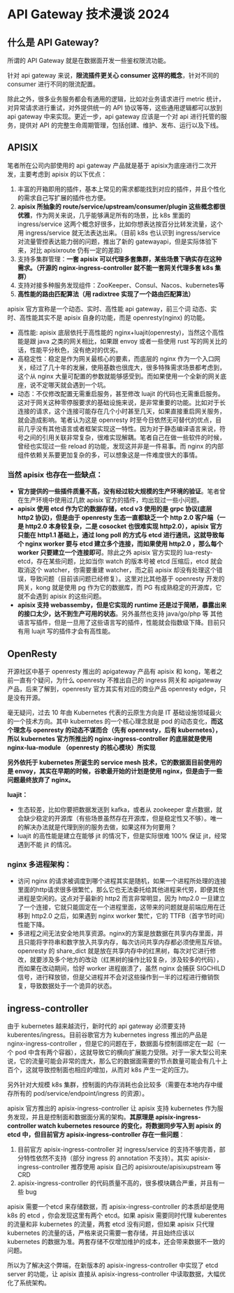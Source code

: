 # API Gateway 技术漫谈 2024

## 什么是 API Gateway?

所谓的 API Gateway 就是在数据面开发一些鉴权限流功能。


针对 api gateway 来说，**限流插件更关心 consumer 这样的概念**，针对不同的 consumer 进行不同的限流配置。

除此之外，很多业务服务都会有通用的逻辑，比如对业务请求进行 metric 统计，对异常请求进行重试，对外提供统一的 API 协议等等，这些通用逻辑都可以放到 api gateway 中来实现。更近一步，api gateway 应该是一个对 api 进行托管的服务，提供对 API 的完整生命周期管理，包括创建、维护、发布、运行以及下线。

## APISIX

笔者所在公司内部使用的 api gateway 产品就是基于 apisix为底座进行二次开发，主要考虑到 apisix 的以下优点：

1. 丰富的开箱即用的插件，基本上常见的需求都能找到对应的插件，并且个性化的需求自己写扩展的插件也方便。
2. **apisix 所抽象的 route/service/upstream/consumer/plugin 这些概念都很优雅**，作为网关来说，几乎能够满足所有的场景，比 k8s 里面的 ingress/service 这两个概念好很多，比如你想表达按百分比转发流量，这个用 ingress/service 就无法表达出来。（目前 k8s 也认识到 ingress/service 对流量管控表达能力弱的问题，推出了新的 gatewayapi，但是实际体验下来，对比 apisixroute 仍有一定的差距）
3. 支持多集群管理：**一套 apisix 可以代理多套集群，某些场景下确实存在这种需求。（开源的 nginx-ingress-controller 就不能一套网关代理多套 k8s 集群）**
4. 支持对接多种服务发现组件：ZooKeeper、Consul、Nacos、kubernetes等
5. **高性能的路由匹配算法（用 radixtree 实现了一个路由匹配算法）**


apisix 官方宣称是一个动态、实时、高性能 api gateway，前三个词 动态、实时、高性能其实不是 apisix 自身的功能，而是 openresty(nginx) 的功能。


* 高性能: apisix 底层依托于高性能的 nginx+luajit(openresty)，当然这个高性能是跟 java 之类的网关相比，如果跟 envoy 或者一些使用 rust 写的网关比的话，性能平分秋色，没有绝对的优劣。
* 高稳定性：稳定是作为网关最核心的要素，而底层的 nginx 作为一个入口网关，经过了几十年的发展，使用基数也很庞大，很多特殊需求场景都考虑到，这个从  nginx 大量可配置的参数就能够感受到。而如果使用一个全新的网关底座，说不定哪天就会遇到一个坑。
* 动态：不仅修改配置无需重启服务，甚至修改 luajit 的代码也无需重启服务。这对于网关这种零停服要求的基础设施来说，是非常重要的功能。比如对于长连接的请求，这个连接可能存在几个小时甚至几天，如果直接重启网关服务，就会造成影响。笔者认为这是 openresty 时至今日依然无可替代的优点，目前几乎没有其他语言或者框架实现这一特性。因为对于静态编译语言来说，符号之间的引用关联非常复杂，很难实现解耦。笔者自己在做一些软件的时候，曾经也实现过一些 reload 的功能，发现这并非是一件易事。而 nginx 的内部组件依赖关系要更加复杂的多，可以想象这是一件难度很大的事情。


### 当然 apisix 也存在一些缺点：

* **官方提供的一些插件质量不高，没有经过较大规模的生产环境的验证**。笔者曾在生产环境中使用过几款 apisix 官方的插件，均出现过一些小问题。
* **apisix 使用 etcd 作为它的数据存储，etcd v3 使用的是 grpc 协议(底层 http2 协议)，但是由于 openresty 生态一直都缺乏一个 http 2.0 客户端（一是 http2.0 本身较复杂，二是 cosocket 也很难实现 http2.0），apisix 官方只能在 http1.1 基础上，通过 long poll 的方式与 etcd 进行通讯，这就导致每个 nginx worker 要与 etcd 建立多个连接，而如果使用 http2.0 ，那么每个 worker 只要建立一个连接即可**。除此之外 apisix 官方实现的 lua-resty-etcd，存在某些问题，比如当你 watch 的版本号被 etcd 压缩后，etcd 就会取消这个 watcher，你需要重建 watcher，而之前 apisix 却没有处理这个错误，导致问题（目前该问题已经修复）。这里对比其他基于 openresty 开发的网关，kong 就是使用 pg 作为它的数据库，而 PG 有成熟稳定的开源库，它就不会遇到 apisix 的这些问题。
* **apisix 支持 webassemby，但是它实现的 runtime 还是过于简陋，暴露出来的接口太少，达不到生产可用的状态**。另外虽然也支持 java/go/php 等 其他语言写插件，但是一旦用了这些语言写的插件，性能就会指数级下降。目前只有用 luajit 写的插件才会有高性能。

## OpenResty

开源社区中基于 openresty 推出的 apigateway 产品有 apisix 和 kong，笔者之前一直有个疑问，为什么 openresty 不推出自己的 ingress 网关和 apigateway 产品，后来了解到，openresty 官方其实有对应的商业产品 openresty edge，只是没有开源。

毫无疑问，过去 10 年由 Kubernetes 代表的云原生方向是 IT 基础设施领域最火的一个技术方向。其中 kubernetes 的一个核心理念就是 pod 的动态变化，**而这个理念与 openresty 的动态不谋而合（先有 openresty，后有 kubernetes），所以 kubernetes 官方所推出的 nginx-ingress-controller 的底层就是使用 nginx-lua-module （openresty 的核心模块）所实现**

**另外依托于 kubernetes 所诞生的 service mesh 技术，它的数据面目前使用的是 envoy，其实在早期的时候，谷歌最开始的计划是使用 nginx，但是由于一些问题最终放弃了 nginx。**

**luajit：**


* 生态较差，比如你要把数据发送到 kafka，或者从 zookeeper 拿点数据，就会缺少稳定的开源库（有些场景虽然存在开源库，但是稳定性又不够）。唯一的解决办法就是代理到别的服务去做，如果这样为何要用？
* luajit 的高性能是建立在能够 jit 的情况下，但是实际很难 100% 保证 jit，经常遇到不能 jit 的情况。

### nginx 多进程架构：

* 访问 nginx 的请求被调度到哪个进程其实是随机，如果一个进程所处理的连接里面的http请求很多很繁忙，那么它也无法委托给其他进程来代劳，即便其他进程是空闲的。这点对于最新的 http2 而言非常明显，因为 http2.0 一旦建立了一个连接，它就只能固定在一个进程里面，这带来的问题就是前端应用在迁移到 http2.0 之后，如果遇到 nginx worker 繁忙，它的 TTFB（首字节时间）性能下降。
* 多进程之间无法安全地共享资源。nginx的方案是放数据在共享内存里面，并且只能将字符串和数字放入共享内存，每次访问共享内存都必须使用互斥锁。openresty 的 share_dict 就是放在共享内存中的红黑树，每次对它进行修改，就要涉及多个地方的改动（红黑树的操作比较复杂，涉及较多的代码），而如果在改动期间，恰好 worker 进程崩溃了，虽然 nginx 会捕获 SIGCHILD 信号，进行释放锁，但是父进程并不会对这些操作到一半的过程进行撤销恢复，导致数据处于一个诡异的状态。

## ingress-controller

由于 kubernetes 越来越流行，新时代的 api gateway 必须要支持 kuberentes/ingress。目前谷歌官方为 kubernetes  ingress 推出的产品是 nginx-ingress-controller ，但是它的问题在于，数据面与控制面绑定在一起（一个 pod 中含有两个容器），这就导致它的横向扩展能力受限。对于一家大型公司来说，它的流量可能会非常的庞大，那么它的数据面需要的节点数量可能会有几十上百个，这就导致控制面也相应的增加，从而对 k8s 产生一定的压力。

另外针对大规模 k8s 集群，控制面的内存消耗也会比较多（需要在本地内存中缓存所有的 pod/service/endpoint/ingress 的资源）。

apisix 官方推出的 apisix-ingress-controller 让 apisix 支持 kubernetes 作为服务发现，并且是控制面和数据面分离的架构。**其原理是 apisix-ingress-controller watch kubernetes resource 的变化，将数据同步写入到 apisix 的 etcd 中，但目前官方 apisix-ingress-controller 存在一些问题**：

1. 目前官方 apisix-ingress-controller  对 ingress/service 的支持不够完善，部分特性依然不支持（部分 ingress 的 annotation 不支持）。其实 apisix-ingress-controller 推荐使用 apisix 自己的 apisixroute/apisixupstream 等 CRD
2. apisix-ingress-controller 的代码质量不高的，很多模块耦合严重，并且有一些 bug

apisix 需要一个etcd 来存储数据，而 apisix-ingress-controller 的本质却是使用 k8s 的 etcd ，你会发现这里有两个 etcd。如果 apisix 需要同时代理 kuberentes 的流量和非 kubernetes 的流量，两套 etcd 没有问题，但如果 apisix 只代理 kubernetes 的流量的话，严格来说只需要一套存储，并且始终应该以 kubernetes 的数据为准。两套存储不仅增加维护的成本，还会带来数据不一致的问题。

所以为了解决这个弊端，在新版本的 apisix-ingress-controller 中实现了 etcd server 的功能，让 apisix 直接从 apisix-ingress-controller 中读取数据，大幅优化了系统架构。
